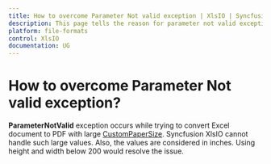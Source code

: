 ```yaml
---
title: How to overcome Parameter Not valid exception | XlsIO | Syncfusion
description: This page tells the reason for parameter not valid exception in Excel to PDF with Custom Papar Size in Syncfusion .NET Excel library (XlsIO).
platform: file-formats
control: XlsIO
documentation: UG
---
```


# How to overcome Parameter Not valid exception?

**ParameterNotValid** exception occurs while trying to convert Excel document to PDF with large [CustomPaperSize](https://help.syncfusion.com/cr/file-formats/Syncfusion.ExcelToPdfConverter.ExcelToPdfConverterSettings.html#Syncfusion_ExcelToPdfConverter_ExcelToPdfConverterSettings_CustomPaperSize). Syncfusion XlsIO cannot handle such large values. Also, the values are considered in inches. Using height and width below 200 would resolve the issue.

